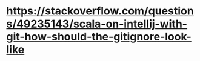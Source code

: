 # https://stackoverflow.com/questions/49235143/scala-on-intellij-with-git-how-should-the-gitignore-look-like
